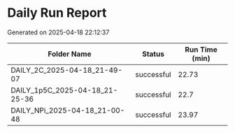 # Daily Run Report
Generated on 2025-04-18 22:12:37

| Folder Name | Status     | Run Time (min) |
|-------------|------------|----------------|
| DAILY_2C_2025-04-18_21-49-07 | successful | 22.73 |
| DAILY_1p5C_2025-04-18_21-25-36 | successful | 22.7 |
| DAILY_NPi_2025-04-18_21-00-48 | successful | 23.97 |
